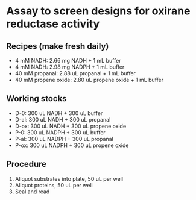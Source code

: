 Assay to screen designs for oxirane reductase activity
======================================================


Recipes (make fresh daily)
--------------------------

+ 4 mM NADH: 2.66 mg NADH + 1 mL buffer
+ 4 mM NADH: 2.98 mg NADPH + 1 mL buffer
+ 40 mM propanal: 2.88 uL propanal + 1 mL buffer 
+ 40 mM propene oxide: 2.80 uL propene oxide + 1 mL buffer 


Working stocks
--------------

+ D-0: 300 uL NADH + 300 uL buffer 
+ D-al: 300 uL NADH + 300 uL propanal 
+ D-ox: 300 uL NADH + 300 uL propene oxide
+ P-0: 300 uL NADPH + 300 uL buffer 
+ P-al: 300 uL NADPH + 300 uL propanal 
+ P-ox: 300 uL NADPH + 300 uL propene oxide


Procedure
---------

1. Aliquot substrates into plate, 50 uL per well 
2. Aliquot proteins, 50 uL per well 
3. Seal and read 
